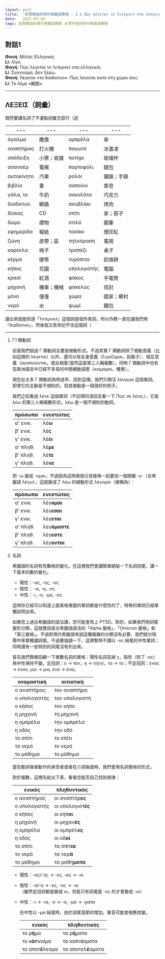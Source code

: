 ```yaml
---
layout: post
title:  "從零開始的現代希臘語教程 - 3.1 Πώς λέγεται το Ίντερνετ στα ελληνικά;"
date:   2022-07-20 
tags: 從零開始的現代希臘語教程 从零开始的现代希腊语教程
---
```


## 對話1

**Φανή**: Μιλάς Ελληνικά;  
**Li**: Λίγο.  
**Φανή**: Πώς λέγεται το Ίντερνετ στα ελληνικά;  
**Li**: Συγγνώμη. Δεν ξέρω.  
**Φανή**: Λέγεται «το διαδίκτυο». Πώς λέγεται αυτό στη χώρα σου;  
**Li**: Το λέμε «網路».

---

## ΛΕΞΕΙΣ（詞彙）

既然要講名詞了不灌點詞彙怎麼行（逃

| ---        | ---   | ---         | ---   |
| ---------- | ----- | ----------- | ----- |
| άγαλμα     | 雕像    | ομπρέλα     | 傘     |
| αναπτήρας  | 打火機   | παγωτό      | 冰激凌   |
| απόδειξη   | 小票；收據 | ποτήρι      | 玻璃杯   |
| ασανσέρ    | 電梯    | πορτοφόλι   | 錢包    |
| αυτοκίνητο | 汽車    | ρολόι       | 鐘錶；手錶 |
| βιβλίο     | 書     | σαπούνι     | 香皂    |
| γάλα, το   | 牛奶    | σοκολάτα    | 巧克力   |
| διαδίκτυο  | 網路    | σουβλάκι    | 烤肉    |
| δίσκος     | CD    | σπίτι       | 家；房子  |
| δώρο       | 禮物    | στιλό       | 鋼筆    |
| εφημερίδα  | 報紙    | τασάκι      | 煙灰缸   |
| ζώνη       | 皮帶；區  | τηλεόραση   | 電視    |
| καρέκλα    | 椅子    | τραπέζι     | 桌子    |
| κέρμα      | 硬幣    | τυρόπιτα    | 奶烙餅   |
| κήπος      | 花園    | υπολογιστής | 電腦    |
| κρασί      | 紅酒    | φάκος       | 手電筒   |
| μηχανή     | 機車；機械 | φάκελος     | 信封    |
| μόνο       | 僅僅    | χώρα        | 國家；鄉村 |
| νερό       | 水     | ψωμί        | 麵包    |

讀出來就能知道「Ίντερνετ」這個詞是個外來詞，所以外教一直在讓我們用「διαδίκτυο」，然後我又死命記不住這個詞（

---

1. Γ1 類動詞

	前面我們說過 Γ 類動詞主要是被動形式。不過其實 Γ 類動詞除了被動意義（比如這裡的 λέγεται）以外，還可以有反身意義（ξυρίζομαι，刮鬍子）、相互意義（αγαπιούνται，彼此相愛/當然這是第三人稱複數），同時 Γ 類動詞中也有在歐洲語言中已經不多見的中間被動語態（κοιμάμαι，睡覺）。
	
	現在扯太多 Γ 類動詞為時過早，回到這裡。我們只關注 λέγομαι 這個單詞。即使它的主動是不規則的，但其被動是一個很好的例子。
	
	我們之前看過 λένε 這個單詞（不記得的滾回去看一下 Πώς σε λένε;），它是 λέω 的第三人稱複數形式。λέω 是一個不規則的動詞。
	
	| πρόσωπα  | ενεστώτας |
	| -------- | -------- |
	| α' ενικ.     | λέ**ω**   |
	| β' ενικ.     | λέ**ς**   |
	| γ' ενικ.     | λέ**ει**  |
	| α' πληθ.   | λέ**με**  |
	| β' πληθ.   | λέ**τε**  |
	| γ' πληθ.   | λέ**νε**  |

	把 -ω 變成 -ομαι，不過因為這時兩個元音接再一起要加一個間綴 -γ-（古希臘語 λέγω），這就變成了 λέω 的被動形式 λέγομαι（被稱為）：
		
	| πρόσωπα | ενεστώτας      |
	| ------- | ------------ |
	| α' ενικ.    | λέγ**ομαι**    |
	| β' ενικ.    | λέγ**εσαι**    |
	| γ' ενικ.    | λέγ**εται**     |
	| α' πληθ.  | λεγ**όμαστε** |
	| β' πληθ.  | λέγ**εστε**     |
	| γ' πληθ.  | λέγ**ονται**    |
	
2. 名詞

	希臘語的名詞有性數格的變化。在這裡我們會講簡單總結一下名詞詞尾，講一下基本的數的變化。
	
	- 陽性：-ας, -ης, -ος
	- 陰性： -α, -η, -ος
	- 中性：-ι, -ο, -μα, -ος

	這時你已經可以知道上面表格裡面的單詞都是什麼性的了，特殊的單詞已經單獨註明出來。

	如果您上過古希臘語的語法課，您可能會馬上 PTSD。對的，如果我們用詞尾變形分類，這就應該是古希臘語語法的「Alpha 變格」、「Omicron 變格」和「第三變格」。不過對現代希臘語來說這種複雜的分類沒有必要，我們就分陰陽中來單獨講詞尾。不過要強調一下，這裡暫時不講以 -ος 結尾的中性單詞；同時還有一些特別的詞尾沒有列出來。
	
	首先我們簡單回顧一下單數名詞的賓格：陽性名詞去掉 ς，陰性（除了 -ος）與中性保持不變。定冠詞：ο → τον，η → τη(ν)，το → το；不定冠詞：ένας → έναν, μια → μια, ένα → ένα。
	
	| ονομαστική    | αιτιατική      |
	| ------------- | -------------- |
	| ο αναπτήρας   | τον αναπτήρα   |
	| ο υπολογιστής | τον υπολογιστή |
	| ο κήπος       | τον κήπο       |
	| η μηχανή      | τη μηχανή      |
	| η ομπρέλα     | την ομπρέλα    |
	| η οδός          | την οδό          |
	| το σπίτι      | το σπίτι       |
	| το νερό       | το νερό        |
	| το μάθημα     | το μάθημα      |
	
	當在動詞後做動作的承受者或者在介詞後面時，我們會用名詞賓格的形式。
	
	對於複數，這裡先給出下表，看看您能否自己找到規律：
	
	| ενικός        | πληθυντικός    |
	| ------------- | -------------- |
	| ο αναπτήρας   | οι αναπτήρ**ες**   |
	| ο υπολογιστής | οι υπολογιστ**ές** |
	| ο κήπος       | οι κήπ**οι**       |
	| η μηχανή      | οι μηχαν**ές**     |
	| η ομπρέλα     | οι ομπρέλ**ες**    |
	| η οδός          | οι οδ**οί**          |
	| το σπίτι      | τα σπίτ**ια**      |
	| το νερό       | τα νερ**ά**        |
	| το μάθημα     | τα μαθή**ματα**    |	
	
	- 陽性：-ας/-ης → -ες, -ος → -οι
	- 陰性：-α/-η → -ες, -ος → -οι  
		（雖然定冠詞都是變成 οι，但是只有詞尾是 -ος 的才會變成 -οι）
	- 中性：-ι → -ια, -ο → -α, -μα → -ματα

		在中性以 -μα 結尾時，由於詞尾音節的增加，重音可能會相應改變。
		
		| ενικός        | πληθυντικός    |
		| ------------- | -------------- |
		| το ρ**ή**μα   | τα ρ**ή**ματα   |
		| το κ**ά**πνισμα | τα καπν**ί**σματα|
		| το αποτ**έ**λεσμα       | τα αποτελ**έ**σματα |
	
	